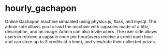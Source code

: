 # hourly_gachapon
Online Gachapon machine simulated using physics.js, flask, and mysql.  The admin side allows you to load the machine with capsules made of a title, description, and an image.  Admin can also invite users.  The user side allows users to retrieve a capsule once per hour(users receive a credit each hour and can store up to 3 credits at a time), and view/rate their collected prizes.
